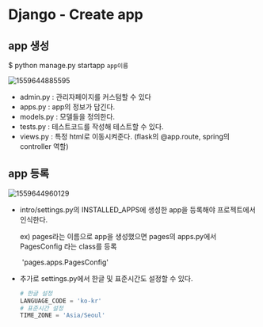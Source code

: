 # Django - Create app



## app 생성

$ python manage.py startapp `app이름`

![1559644885595](assets/1559644885595.png)

- admin.py   : 관리자페이지를 커스텀할 수 있다
- apps.py     : app의 정보가 담긴다.
- models.py  : 모델들을 정의한다.
- tests.py      : 테스트코드를 작성해 테스트할 수 있다.
- views.py     : 특정 html로 이동시켜준다. (flask의 @app.route,  spring의 controller 역할)



## app 등록

![1559644960129](assets/1559644960129.png)

- intro/settings.py의 INSTALLED_APPS에 생성한 app을 등록해야 프로젝트에서 인식한다.

  ex) pages라는 이름으로 app을 생성했으면 pages의 apps.py에서 PagesConfig 라는 class를 등록

  ​		'pages.apps.PagesConfig'

- 추가로 settings.py에서 한글 및 표준시간도 설정할 수 있다.

  ```python
  # 한글 설정
  LANGUAGE_CODE = 'ko-kr' 
  # 표준시간 설정
  TIME_ZONE = 'Asia/Seoul'
  ```





